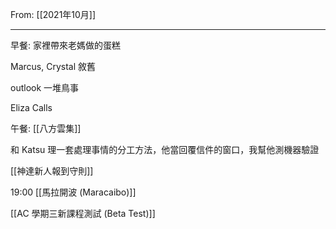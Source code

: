 From: [[2021年10月]]

---

早餐: 家裡帶來老媽做的蛋糕

Marcus, Crystal 敘舊

outlook 一堆鳥事

Eliza Calls

午餐: [[八方雲集]]

和 Katsu 理一套處理事情的分工方法，他當回覆信件的窗口，我幫他測機器驗證

[[神達新人報到守則]]

19:00 [[馬拉開波 (Maracaibo)]]

[[AC 學期三新課程測試 (Beta Test)]]